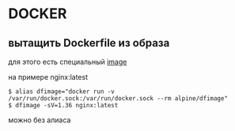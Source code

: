 # DOCKER


## вытащить Dockerfile из образа

для этого есть специальный [image](https://hub.docker.com/r/alpine/dfimage)

на примере nginx:latest
```
$ alias dfimage="docker run -v /var/run/docker.sock:/var/run/docker.sock --rm alpine/dfimage"
$ dfimage -sV=1.36 nginx:latest
```
можно без алиаса

